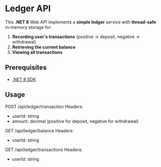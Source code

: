 ﻿# Ledger API

This **.NET 8** Web API implements a **simple ledger** service with **thread-safe** in-memory storage for:
1. **Recording user's transactions** (positive → deposit, negative → withdrawal)
2. **Retrieving the current balance**
3. **Viewing all transactions**

## Prerequisites

- [.NET 8 SDK](https://dotnet.microsoft.com/download/dotnet)

## Usage
POST /api/ledger/transaction
Headers:
- userId: string
- amount: decimal (positive for deposit, negative for withdrawal)

GET /api/ledger/balance
Headers:
- userId: string

GET /api/ledger/transactions
Headers:
- userId: string